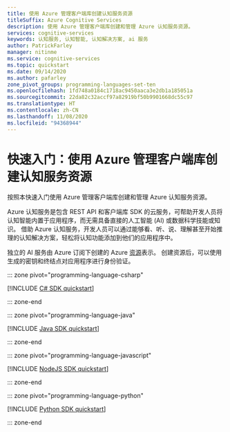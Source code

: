 ```yaml
---
title: 使用 Azure 管理客户端库创建认知服务资源
titleSuffix: Azure Cognitive Services
description: 使用 Azure 管理客户端库创建和管理 Azure 认知服务资源。
services: cognitive-services
keywords: 认知服务, 认知智能, 认知解决方案, ai 服务
author: PatrickFarley
manager: nitinme
ms.service: cognitive-services
ms.topic: quickstart
ms.date: 09/14/2020
ms.author: pafarley
zone_pivot_groups: programming-languages-set-ten
ms.openlocfilehash: 1fd748a0184c1718ac9450aaca3e2db1a185051a
ms.sourcegitcommit: 22da82c32accf97a82919bf50b9901668dc55c97
ms.translationtype: HT
ms.contentlocale: zh-CN
ms.lasthandoff: 11/08/2020
ms.locfileid: "94368944"
---
```

# <a name="quickstart-create-a-cognitive-services-resource-using-the-azure-management-client-library"></a>快速入门：使用 Azure 管理客户端库创建认知服务资源

按照本快速入门使用 Azure 管理客户端库创建和管理 Azure 认知服务资源。

Azure 认知服务是包含 REST API 和客户端库 SDK 的云服务，可帮助开发人员将认知智能内置于应用程序，而无需具备直接的人工智能 (AI) 或数据科学技能或知识。 借助 Azure 认知服务，开发人员可以通过能够看、听、说、理解甚至开始推理的认知解决方案，轻松将认知功能添加到他们的应用程序中。

独立的 AI 服务由 Azure 订阅下创建的 Azure [资源](../azure-resource-manager/management/manage-resources-portal.md)表示。 创建资源后，可以使用生成的密钥和终结点对应用程序进行身份验证。

::: zone pivot="programming-language-csharp"

[!INCLUDE [C# SDK quickstart](includes/quickstarts/management-csharp.md)]

::: zone-end

::: zone pivot="programming-language-java"

[!INCLUDE [Java SDK quickstart](includes/quickstarts/management-java.md)]

::: zone-end

::: zone pivot="programming-language-javascript"

[!INCLUDE [NodeJS SDK quickstart](includes/quickstarts/management-node.md)]

::: zone-end

::: zone pivot="programming-language-python"

[!INCLUDE [Python SDK quickstart](includes/quickstarts/management-python.md)]

::: zone-end